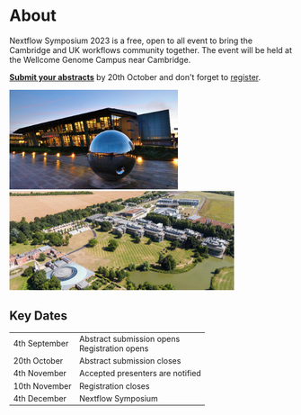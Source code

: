 # About

Nextflow Symposium 2023 is a free, open to all event to bring the Cambridge and UK workflows community together. The event will be held at the Wellcome Genome Campus near Cambridge.

**[Submit your abstracts](https://docs.google.com/forms/d/e/1FAIpQLSdpLMNAU3wXnJpxQSfcU-lY1RpZ3nu7-ZEWLqUYrswh_GzNFQ/viewform?usp=share_link)** by 20th October and don't forget to [register](https://docs.google.com/forms/d/e/1FAIpQLSd60ndombsvt4hCe85wa34tgB-nNCJPIU3PSrwpgnoKYvmnKg/viewform?usp=share_link).

<p float="middle">
  <img src="assets/ebi-south.jpeg" width=300/>
  <img src="assets/wgc.jpeg" width=400/>
</p>

## Key Dates

<table>
  <tr>
    <td rowspan="2">4th September</td>
    <td>
       <div class="my_extra_cells">Abstract submission opens</div>
       <div class="my_extra_cells">Registration opens</div>
    </td>
  </tr>
  <tr>
  </tr>
  <tr>
    <td>20th October</td>
    <td>Abstract submission closes</td>
  </tr>
  <tr>
    <td>4th November</td>
    <td>Accepted presenters are notified</td>
  </tr>
  <tr>
    <td>10th November</td>
    <td>Registration closes</td>
  </tr>
  <tr>
    <td>4th December</td>
    <td>Nextflow Symposium</td>
  </tr>
</table>
